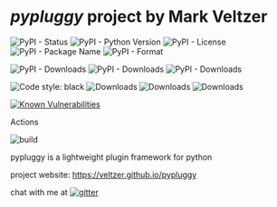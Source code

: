 
# *pypluggy* project by Mark Veltzer

![PyPI - Status](https://img.shields.io/pypi/status/pypluggy)
![PyPI - Python Version](https://img.shields.io/pypi/pyversions/pypluggy)
![PyPI - License](https://img.shields.io/pypi/l/pypluggy)
![PyPI - Package Name](https://img.shields.io/pypi/v/pypluggy)
![PyPI - Format](https://img.shields.io/pypi/format/pypluggy)

![PyPI - Downloads](https://img.shields.io/pypi/dd/pypluggy)
![PyPI - Downloads](https://img.shields.io/pypi/dw/pypluggy)
![PyPI - Downloads](https://img.shields.io/pypi/dm/pypluggy)

![Code style: black](https://img.shields.io/badge/code%20style-black-000000.svg)
![Downloads](https://pepy.tech/badge/pypluggy)
![Downloads](https://pepy.tech/badge/pypluggy/month)
![Downloads](https://pepy.tech/badge/pypluggy/week)

[![Known Vulnerabilities](https://snyk.io/test/github/veltzer/pypluggy/badge.svg?targetFile=requirements.txt)](https://snyk.io/test/github/veltzer/pypluggy?targetFile=requirements.txt)


Actions

![build](https://github.com/veltzer/pypluggy/workflows/build/badge.svg)

pypluggy is a lightweight plugin framework for python

project website: https://veltzer.github.io/pypluggy

chat with me at [![gitter](https://badges.gitter.im/Join%20Chat.svg)](https://gitter.im/veltzer/mark.veltzer)



